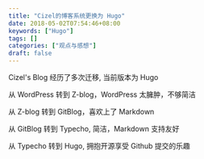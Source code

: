 ```yaml
---
title: "Cizel的博客系统更换为 Hugo"
date: 2018-05-02T07:54:46+08:00
keywords: ["Hugo"]
tags: []
categories: ["观点与感想"]
draft: false
---
```


Cizel's Blog 经历了多次迁移, 当前版本为 Hugo

<!--more-->

从 WordPress 转到 Z-blog，WordPress 太臃肿，不够简洁

从 Z-blog 转到 GitBlog，喜欢上了 Markdown

从 GitBlog 转到 Typecho, 简洁，Markdown 支持友好

从 Typecho 转到 Hugo, 拥抱开源享受 Github 提交的乐趣


